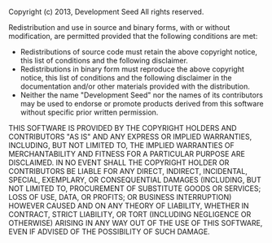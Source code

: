 Copyright (c) 2013, Development Seed All rights reserved.

Redistribution and use in source and binary forms, with or without modification,
are permitted provided that the following conditions are met:

- Redistributions of source code must retain the above copyright notice, this
  list of conditions and the following disclaimer.
- Redistributions in binary form must reproduce the above copyright notice, this
  list of conditions and the following disclaimer in the documentation and/or
  other materials provided with the distribution.
- Neither the name "Development Seed" nor the names of its contributors may be
  used to endorse or promote products derived from this software without
  specific prior written permission.

THIS SOFTWARE IS PROVIDED BY THE COPYRIGHT HOLDERS AND CONTRIBUTORS "AS IS" AND
ANY EXPRESS OR IMPLIED WARRANTIES, INCLUDING, BUT NOT LIMITED TO, THE IMPLIED
WARRANTIES OF MERCHANTABILITY AND FITNESS FOR A PARTICULAR PURPOSE ARE
DISCLAIMED. IN NO EVENT SHALL THE COPYRIGHT HOLDER OR CONTRIBUTORS BE LIABLE FOR
ANY DIRECT, INDIRECT, INCIDENTAL, SPECIAL, EXEMPLARY, OR CONSEQUENTIAL DAMAGES
(INCLUDING, BUT NOT LIMITED TO, PROCUREMENT OF SUBSTITUTE GOODS OR SERVICES;
LOSS OF USE, DATA, OR PROFITS; OR BUSINESS INTERRUPTION) HOWEVER CAUSED AND ON
ANY THEORY OF LIABILITY, WHETHER IN CONTRACT, STRICT LIABILITY, OR TORT
(INCLUDING NEGLIGENCE OR OTHERWISE) ARISING IN ANY WAY OUT OF THE USE OF THIS
SOFTWARE, EVEN IF ADVISED OF THE POSSIBILITY OF SUCH DAMAGE.